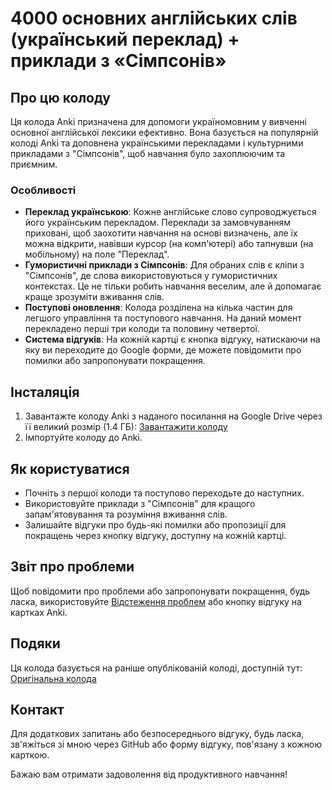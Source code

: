 # 4000 основних англійських слів (український переклад) + приклади з «Сімпсонів»

## Про цю колоду
Ця колода Anki призначена для допомоги україномовним у вивченні основної англійської лексики ефективно. Вона базується на популярній колоді Anki та доповнена українськими перекладами і культурними прикладами з "Сімпсонів", щоб навчання було захоплюючим та приємним.

### Особливості
- **Переклад українською**: Кожне англійське слово супроводжується його українським перекладом. Переклади за замовчуванням приховані, щоб заохотити навчання на основі визначень, але їх можна відкрити, навівши курсор (на комп'ютері) або тапнувши (на мобільному) на поле "Переклад".
- **Гумористичні приклади з Сімпсонів**: Для обраних слів є кліпи з "Сімпсонів", де слова використовуються у гумористичних контекстах. Це не тільки робить навчання веселим, але й допомагає краще зрозуміти вживання слів.
- **Поступові оновлення**: Колода розділена на кілька частин для легшого управління та поступового навчання. На даний момент перекладено перші три колоди та половину четвертої.
- **Система відгуків**: На кожній картці є кнопка відгуку, натискаючи на яку ви переходите до Google форми, де можете повідомити про помилки або запропонувати покращення.

## Інсталяція
1. Завантажте колоду Anki з наданого посилання на Google Drive через її великий розмір (1.4 ГБ):
   [Завантажити колоду](https://drive.google.com/file/d/10kPxzf1xfRcMYjKQ8kpEr4LLSlMNv-ou/view)
2. Імпортуйте колоду до Anki.

## Як користуватися
- Почніть з першої колоди та поступово переходьте до наступних.
- Використовуйте приклади з "Сімпсонів" для кращого запам'ятовування та розуміння вживання слів.
- Залишайте відгуки про будь-які помилки або пропозиції для покращень через кнопку відгуку, доступну на кожній картці.

## Звіт про проблеми
Щоб повідомити про проблеми або запропонувати покращення, будь ласка, використовуйте [Відстеження проблем](https://github.com/YuriiZhydetskyi/4000-English-Ukrainian-Words-Simpsons/issues) або кнопку відгуку на картках Anki.

## Подяки
Ця колода базується на раніше опублікованій колоді, доступній тут: [Оригінальна колода](https://ankiweb.net/shared/info/1104981491)

## Контакт
Для додаткових запитань або безпосереднього відгуку, будь ласка, зв'яжіться зі мною через GitHub або форму відгуку, пов'язану з кожною карткою.

Бажаю вам отримати задоволення від продуктивного навчання!
